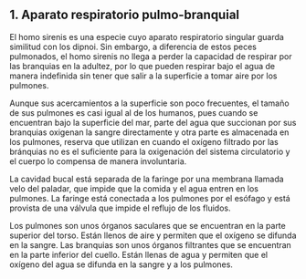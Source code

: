 ## 1. Aparato respiratorio pulmo-branquial

El homo sirenis es una especie cuyo aparato respiratorio singular guarda similitud con los dipnoi. Sin embargo, a diferencia de estos peces pulmonados, el homo sirenis no llega a perder la capacidad de respirar por las branquias en la adultez, por lo que pueden respirar bajo el agua de manera indefinida sin tener que salir a la superficie a tomar aire por los pulmones.

Aunque sus acercamientos a la superficie son poco frecuentes, el tamaño de sus pulmones es casi igual al de los humanos, pues cuando se encuentran bajo la superficie del mar, parte del agua que succionan por sus branquias oxigenan la sangre directamente y otra parte es almacenada en los pulmones, reserva que utilizan en cuando el oxígeno filtrado por las bránquias no es el suficiente para la oxigenación del sistema circulatorio y el cuerpo lo compensa de manera involuntaria.

La cavidad bucal está separada de la faringe por una membrana llamada velo del paladar, que impide que la comida y el agua entren en los pulmones. La faringe está conectada a los pulmones por el esófago y está provista de una válvula que impide el reflujo de los fluidos.

Los pulmones son unos órganos saculares que se encuentran en la parte superior del torso. Están llenos de aire y permiten que el oxígeno se difunda en la sangre. Las branquias son unos órganos filtrantes que se encuentran en la parte inferior del cuello. Están llenas de agua y permiten que el oxígeno del agua se difunda en la sangre y a los pulmones.